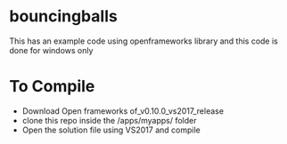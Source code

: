 # bouncingballs
This has an example code using openframeworks library and this code is done for windows only
# To Compile
* Download Open frameworks of_v0.10.0_vs2017_release
* clone this repo inside the <openframeworks>/apps/myapps/ folder
* Open the solution file using VS2017 and compile
